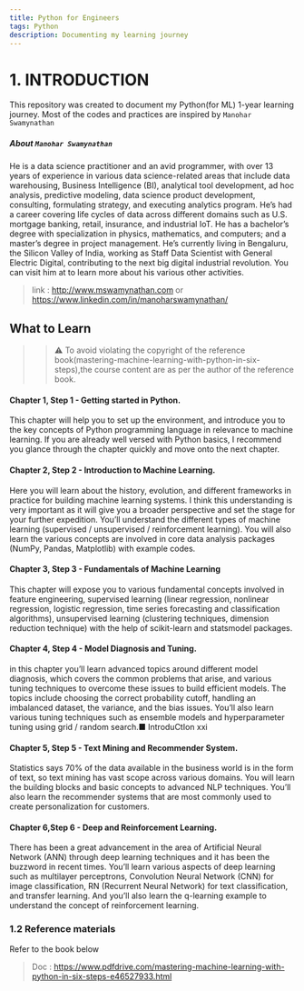 ```yaml
---
title: Python for Engineers
tags: Python
description: Documenting my learning journey
---
```

# 1. INTRODUCTION
This repository was created to document my Python(for ML) 1-year learning journey.
Most of the codes and practices are inspired by `Manohar Swamynathan` 
##### About `Manohar Swamynathan`
He is a data science practitioner and an avid programmer, with over 13 years of experience in various data science-related areas that include data warehousing, Business Intelligence (BI), analytical tool
development, ad hoc analysis, predictive modeling, data science product development, consulting, formulating strategy, and executing analytics program. He’s had a career covering life cycles of data across different domains such as U.S. mortgage banking, retail, insurance, and industrial IoT. He has a bachelor’s degree with specialization in physics, mathematics, and computers; and a master’s degree in project management. He’s currently living in Bengaluru, the Silicon Valley of India, working as Staff Data Scientist with General Electric Digital, contributing to the next big digital industrial revolution.
You can visit him at to learn more about his various
other activities.
> link : http://www.mswamynathan.com 
or
>https://www.linkedin.com/in/manoharswamynathan/
## What to Learn
>> :warning: To avoid violating the copyright of the reference book(mastering-machine-learning-with-python-in-six-steps),the course content are as per the author of the reference book.
#### Chapter 1, Step 1 - Getting started in Python. 
This chapter will help you to set up the
environment, and introduce you to the key concepts of Python programming language
in relevance to machine learning. If you are already well versed with Python basics, I
recommend you glance through the chapter quickly and move onto the next chapter.
#### Chapter 2, Step 2 - Introduction to Machine Learning. 
Here you will learn about the
history, evolution, and different frameworks in practice for building machine learning
systems. I think this understanding is very important as it will give you a broader
perspective and set the stage for your further expedition. You’ll understand the different
types of machine learning (supervised / unsupervised / reinforcement learning). You
will also learn the various concepts are involved in core data analysis packages (NumPy,
Pandas, Matplotlib) with example codes.
#### Chapter 3, Step 3 - Fundamentals of Machine Learning 
This chapter will expose you to various fundamental concepts involved in feature engineering, supervised learning
(linear regression, nonlinear regression, logistic regression, time series forecasting and
classification algorithms), unsupervised learning (clustering techniques, dimension
reduction technique) with the help of scikit-learn and statsmodel packages.
#### Chapter 4, Step 4 - Model Diagnosis and Tuning.
in this chapter you’ll learn advanced
topics around different model diagnosis, which covers the common problems that arise,
and various tuning techniques to overcome these issues to build efficient models. The
topics include choosing the correct probability cutoff, handling an imbalanced dataset,
the variance, and the bias issues. You’ll also learn various tuning techniques such as
ensemble models and hyperparameter tuning using grid / random search.■ IntroduCtIon
xxi
#### Chapter 5, Step 5 - Text Mining and Recommender System.
Statistics says 70% of the data available in the business world is in the form of text, so text mining has vast scope across various domains. You will learn the building blocks and basic concepts to advanced NLP techniques. You’ll also learn the recommender systems that are most commonly used to create personalization for customers.
#### Chapter 6,Step 6 - Deep and Reinforcement Learning. 
There has been a great advancement in the area of Artificial Neural Network (ANN) through deep learning
techniques and it has been the buzzword in recent times. You’ll learn various aspects of deep learning such as multilayer perceptrons, Convolution Neural Network (CNN) for image classification, RN (Recurrent Neural Network) for text classification, and transfer learning. And you’ll also learn the q-learning example to understand the concept of reinforcement learning.
### 1.2 Reference materials
Refer to the book below
> Doc : https://www.pdfdrive.com/mastering-machine-learning-with-python-in-six-steps-e46527933.html




